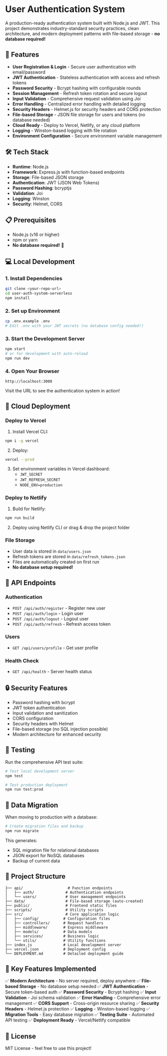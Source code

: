 # User Authentication System

A production-ready authentication system built with Node.js and JWT. This project demonstrates industry-standard security practices, clean architecture, and modern deployment patterns with file-based storage - **no database required!**

## 🚀 Features

- **User Registration & Login** - Secure user authentication with email/password
- **JWT Authentication** - Stateless authentication with access and refresh tokens
- **Password Security** - Bcrypt hashing with configurable rounds
- **Session Management** - Refresh token rotation and secure logout
- **Input Validation** - Comprehensive request validation using Joi
- **Error Handling** - Centralized error handling with detailed logging
- **Security Headers** - Helmet.js for security headers and CORS protection
- **File-based Storage** - JSON file storage for users and tokens (no database needed)
- **Cloud Ready** - Deploy to Vercel, Netlify, or any cloud platform
- **Logging** - Winston-based logging with file rotation
- **Environment Configuration** - Secure environment variable management

## 🛠️ Tech Stack

- **Runtime**: Node.js
- **Framework**: Express.js with function-based endpoints
- **Storage**: File-based JSON storage
- **Authentication**: JWT (JSON Web Tokens)
- **Password Hashing**: bcryptjs
- **Validation**: Joi
- **Logging**: Winston
- **Security**: Helmet, CORS

## 📋 Prerequisites

- Node.js (v16 or higher)
- npm or yarn
- **No database required!** 🎉

## 💻 Local Development

### 1. Install Dependencies

```bash
git clone <your-repo-url>
cd user-auth-system-serverless
npm install
```

### 2. Set up Environment

```bash
cp .env.example .env
# Edit .env with your JWT secrets (no database config needed!)
```

### 3. Start the Development Server

```bash
npm start
# or for development with auto-reload
npm run dev
```

### 4. Open Your Browser

```
http://localhost:3000
```

Visit the URL to see the authentication system in action!

## 🚀 Cloud Deployment

### Deploy to Vercel

1. Install Vercel CLI:
```bash
npm i -g vercel
```

2. Deploy:
```bash
vercel --prod
```

3. Set environment variables in Vercel dashboard:
   - `JWT_SECRET`
   - `JWT_REFRESH_SECRET`
   - `NODE_ENV=production`

### Deploy to Netlify

1. Build for Netlify:
```bash
npm run build
```

2. Deploy using Netlify CLI or drag & drop the project folder

### File Storage

- User data is stored in `data/users.json`
- Refresh tokens are stored in `data/refresh_tokens.json`
- Files are automatically created on first run
- **No database setup required!**

## 🔗 API Endpoints

### Authentication
- `POST /api/auth/register` - Register new user
- `POST /api/auth/login` - Login user
- `POST /api/auth/logout` - Logout user
- `POST /api/auth/refresh` - Refresh access token

### Users
- `GET /api/users/profile` - Get user profile

### Health Check
- `GET /api/health` - Server health status

## 🔒 Security Features

- Password hashing with bcrypt
- JWT token authentication
- Input validation and sanitization
- CORS configuration
- Security headers with Helmet
- File-based storage (no SQL injection possible)
- Modern architecture for enhanced security

## 🧪 Testing

Run the comprehensive API test suite:

```bash
# Test local development server
npm test

# Test production deployment
npm run test:prod
```

## 🔄 Data Migration

When moving to production with a database:

```bash
# Create migration files and backup
npm run migrate
```

This generates:
- SQL migration file for relational databases
- JSON export for NoSQL databases
- Backup of current data

## 📁 Project Structure

```
├── api/                    # Function endpoints
│   ├── auth/              # Authentication endpoints
│   └── users/             # User management endpoints
├── data/                  # File-based storage (auto-created)
├── public/                # Frontend static files
├── scripts/               # Utility scripts
├── src/                   # Core application logic
│   ├── config/           # Configuration files
│   ├── controllers/      # Request handlers
│   ├── middleware/       # Express middleware
│   ├── models/           # Data models
│   ├── services/         # Business logic
│   └── utils/            # Utility functions
├── index.js              # Local development server
├── vercel.json           # Deployment config
└── DEPLOYMENT.md         # Detailed deployment guide
```

## 🎯 Key Features Implemented

✅ **Modern Architecture** - No server required, deploy anywhere
✅ **File-based Storage** - No database setup needed
✅ **JWT Authentication** - Secure token-based auth
✅ **Password Security** - Bcrypt hashing
✅ **Input Validation** - Joi schema validation
✅ **Error Handling** - Comprehensive error management
✅ **CORS Support** - Cross-origin resource sharing
✅ **Security Headers** - Helmet.js protection
✅ **Logging** - Winston-based logging
✅ **Migration Tools** - Easy database migration
✅ **Testing Suite** - Automated API testing
✅ **Deployment Ready** - Vercel/Netlify compatible

## 📄 License

MIT License - feel free to use this project!
